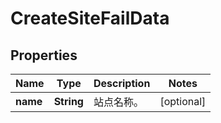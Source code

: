 
# CreateSiteFailData

## Properties
Name | Type | Description | Notes
------------ | ------------- | ------------- | -------------
**name** | **String** | 站点名称。 |  [optional]



